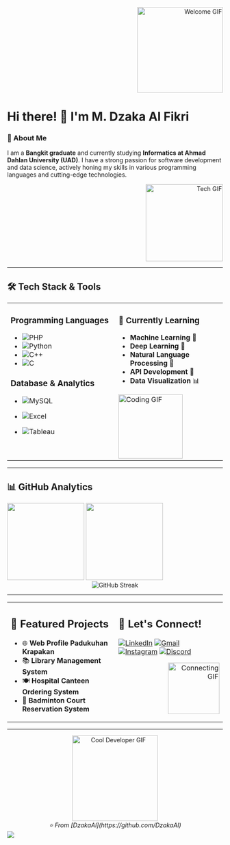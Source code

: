 <div align="right">
  <img src="https://media.giphy.com/media/du3J3cXyzhj75IOgvA/giphy.gif" width="200" alt="Welcome GIF"/>
</div>

# Hi there! 👋 I'm M. Dzaka Al Fikri

### 🚀 About Me
I am a **Bangkit graduate** and currently studying **Informatics at Ahmad Dahlan University (UAD)**. I have a strong passion for software development and data science, actively honing my skills in various programming languages and cutting-edge technologies.

<div align="right">
  <img src="https://media.giphy.com/media/SWoSkN6DxTszqIKEqv/giphy.gif" width="180" alt="Tech GIF"/>
</div>

---

## 🛠️ Tech Stack & Tools

<table>
<tr>
  <td valign="top" width="50%">

### Programming Languages
- ![PHP](https://img.shields.io/badge/PHP-777BB4?style=flat-square&logo=php&logoColor=white)
- ![Python](https://img.shields.io/badge/Python-3776AB?style=flat-square&logo=python&logoColor=white)
- ![C++](https://img.shields.io/badge/C++-00599C?style=flat-square&logo=c%2B%2B&logoColor=white)
- ![C](https://img.shields.io/badge/C-00599C?style=flat-square&logo=c&logoColor=white)

### Database & Analytics
- ![MySQL](https://img.shields.io/badge/MySQL-4479A1?style=flat-square&logo=mysql&logoColor=white)
- ![Excel](https://img.shields.io/badge/Excel-217346?style=flat-square&logo=microsoft-excel&logoColor=white)
- ![Tableau](https://img.shields.io/badge/Tableau-E97627?style=flat-square&logo=tableau&logoColor=white)

  </td>
  <td valign="top" width="50%">

### 🌱 Currently Learning
- **Machine Learning** 🤖
- **Deep Learning** 🧠
- **Natural Language Processing** 💬
- **API Development** 🔗
- **Data Visualization** 📊

<img src="https://media.giphy.com/media/qgQUggAC3Pfv687qPC/giphy.gif" width="150" alt="Coding GIF"/>

  </td>
</tr>
</table>

---

## 📊 GitHub Analytics

<div align="left">
  <img height="180em" src="https://github-readme-stats.vercel.app/api?username=DzakaAl&show_icons=true&theme=tokyonight&include_all_commits=true&count_private=true"/>
  <img height="180em" src="https://github-readme-stats.vercel.app/api/top-langs/?username=DzakaAl&layout=compact&langs_count=8&theme=tokyonight"/>
</div>

<div align="center">
  <img src="https://github-readme-streak-stats.herokuapp.com/?user=DzakaAl&theme=tokyonight" alt="GitHub Streak"/>
</div>

---

<table width="100%">
<tr>
<td width="50%" valign="top">

## 🎯 Featured Projects
- 🌐 **Web Profile Padukuhan Krapakan**
- 📚 **Library Management System**
- 🍽️ **Hospital Canteen Ordering System**
- 🏸 **Badminton Court Reservation System**

</td>
<td width="50%" valign="top">

## 🤝 Let's Connect!

[![LinkedIn](https://img.shields.io/badge/LinkedIn-0077B5?style=for-the-badge&logo=linkedin&logoColor=white)](https://www.linkedin.com/in/m-dzaka-al-fikri-7bba421a4/)
[![Gmail](https://img.shields.io/badge/Gmail-EA4335?style=for-the-badge&logo=gmail&logoColor=white)](mailto:dzakaal10@gmail.com)
[![Instagram](https://img.shields.io/badge/Instagram-E4405F?style=for-the-badge&logo=instagram&logoColor=white)](https://instagram.com/moredzl)
[![Discord](https://img.shields.io/badge/Discord-5865F2?style=for-the-badge&logo=discord&logoColor=white)](https://discord.com/users/665819147334057997)

<div align="right">
  <img src="https://media.giphy.com/media/L1R1tvI9svkIWwpVYr/giphy.gif" width="120" alt="Connecting GIF"/>
</div>

</td>
</tr>
</table>

---

<div align="center">
  <img src="https://media.giphy.com/media/3oKIPnAiaMCws8nOsE/giphy.gif" width="200" alt="Cool Developer GIF"/>
  <br/>
  <i>⭐ From [DzakaAl](https://github.com/DzakaAl)</i>
</div>

<img src="https://capsule-render.vercel.app/api?type=waving&color=gradient&height=100&section=footer"/>
